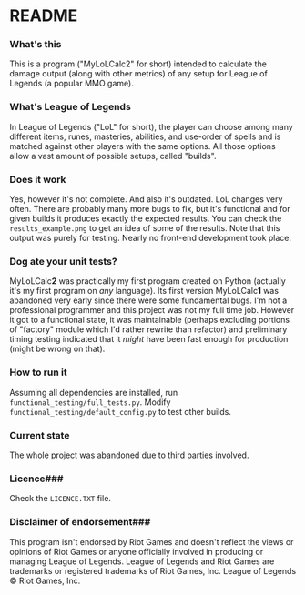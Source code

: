 # README #

### What's this ###
This is a program ("MyLoLCalc2" for short) intended to calculate the damage output (along with other metrics) of any setup for League of Legends (a popular MMO game). 

###  What's League of Legends ###
In League of Legends ("LoL" for short), the player can choose among many different items, runes, masteries, abilities, and use-order of spells and is matched against other players with the same options. All those options allow a vast amount of possible setups, called "builds". 

### Does it work ###
Yes, however it's not complete. And also it's outdated. LoL changes very often. There are probably many more bugs to fix, but it's functional and for given builds it produces exactly the expected results. 
You can check the `results_example.png` to get an idea of some of the results. Note that this output was purely for testing. Nearly no front-end development took place.

### Dog ate your unit tests? ###
MyLoLCalc**2** was practically my first program created on Python (actually it's my first program on *any* language). Its first version MyLoLCalc**1** was abandoned very early since there were some fundamental bugs. 
I'm not a professional programmer and this project was not my full time job. However it got to a functional state, it was maintainable (perhaps excluding portions of "factory" module which I'd rather rewrite than refactor) and preliminary timing testing indicated that it _might_ have been fast enough for production (might be wrong on that). 


### How to run it ###
Assuming all dependencies are installed, run  `functional_testing/full_tests.py`. Modify `functional_testing/default_config.py` to test other builds.


### Current state ###
The whole project was abandoned due to third parties involved. 


### Licence###
Check the `LICENCE.TXT` file.


### Disclaimer of endorsement###

This program isn't endorsed by Riot Games and doesn't reflect the views or opinions of Riot Games or anyone officially involved in producing or managing League of Legends. League of Legends and Riot Games are trademarks or registered trademarks of Riot Games, Inc. League of Legends © Riot Games, Inc.